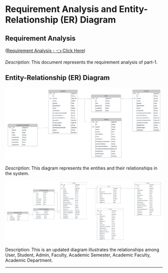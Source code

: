# Requirement Analysis and Entity-Relationship (ER) Diagram

## Requirement Analysis

([Requirement Analysis - 👈 Click Here](https://docs.google.com/document/d/10mkjS8boCQzW4xpsESyzwCCLJcM3hvLghyD_TeXPBx0/edit?usp=sharing))

*Description*: This document represents the requirement analysis of part-1.

## Entity-Relationship (ER) Diagram

![ER Diagram](./ER_Diagram2.png)

*Description*: This diagram represents the entities and their relationships in the system.

![UPDATED ER DIAGRAM](./Final.png)

Description: This is an updated diagram illustrates the relationships among User, Student, Admin, Faculty, Academic Semester, Academic Faculty, Academic Department.

---